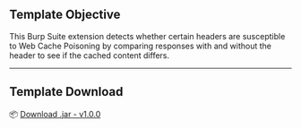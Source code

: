 
## Template Objective

This Burp Suite extension detects whether certain headers are susceptible to Web Cache Poisoning by comparing responses with and without the header to see if the cached content differs.

---

## Template Download
📦 [Download .jar - v1.0.0](https://github.com/matiasnahuelheredia/ReflectedAndCacheBurpExtension/actions/runs/14521603512/artifacts/2965644910)

